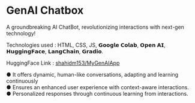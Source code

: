 # GenAI Chatbox

A groundbreaking AI ChatBot, revolutionizing interactions with next-gen technology!

Technologies used : HTML, CSS, JS, 𝗚𝗼𝗼𝗴𝗹𝗲 𝗖𝗼𝗹𝗮𝗯, 𝗢𝗽𝗲𝗻 𝗔𝗜, 𝗛𝘂𝗴𝗴𝗶𝗻𝗴𝗙𝗮𝗰𝗲, 𝗟𝗮𝗻𝗴𝗖𝗵𝗮𝗶𝗻, 𝗚𝗿𝗮𝗱𝗶𝗼.

HuggingFace Link : [shahidm153/MyGenAIApp](https://huggingface.co/spaces/shahidm153/MyGenAIApp/)

● It offers dynamic, human-like conversations, adapting and learning continuously                  
● Ensures an enhanced user experience with context-aware interactions.                               
● Personalized responses through continuous learning from interactions.
